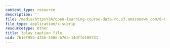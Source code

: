 ```yaml
---
content_type: resource
description: ''
file: /media/https%3A/open-learning-course-data-rc.s3.amazonaws.com/8-04-quantum-physics-i-spring-2016/7b1ef95b435b558eb76a14dffe108721_f079K1f2WQk.vtt
file_type: application/x-subrip
resourcetype: Other
title: 3play caption file
uid: 7b1ef95b-435b-558e-b76a-14dffe108721
---
```

